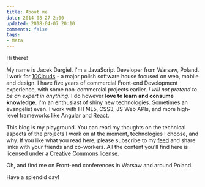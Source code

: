 ```yaml
---
title: About me
date: 2014-08-27 2:00
updated: 2018-04-07 20:10
comments: false
tags:
- Meta
---
```

Hi there!

My name is Jacek Dargiel. I'm a JavaScript Developer from Warsaw, Poland. I work for [10Clouds](https://10clouds.com) - a major polish software house focused on web, mobile and design. I&nbsp;have five years of commercial Front-end Development experience, with some non-commercial projects earlier. *I&nbsp;will not pretend to be an expert in anything.* I&nbsp;do however **love to learn and consume knowledge**. I'm an enthusiast of shiny new technologies. Sometimes an evangelist even. I&nbsp;work with HTML5, CSS3, JS Web APIs, and more high-level frameworks like Angular and React.

This blog is my playground. You can read my thoughts on the technical aspects of the projects I&nbsp;work on at the moment, technologies I&nbsp;choose, and why. If you like what you read here, please subscribe to my [feed](/atom.xml "The blog's Atom feed") and share links with your friends and co-workers. All the content you'll find here is licensed under a [Creative Commons license](http://creativecommons.org/licenses/by-sa/4.0/ "Creative Commons By - Share alike license"). 

Oh, and find me on Front-end conferences in Warsaw and around Poland.

Have a splendid day!
